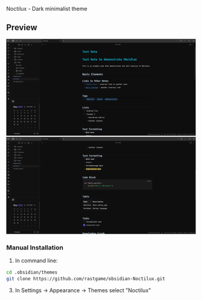 Noctilux - Dark minimalist theme 

## Preview

![Preview 1](Assets/preview1.png)
![Preview 2](Assets/preview2.png)

### Manual Installation
1. In command line:
```bash
cd .obsidian/themes
git clone https://github.com/rastgame/obsidian-Noctilux.git
```
3. In Settings → Appearance → Themes select "Noctilux"
